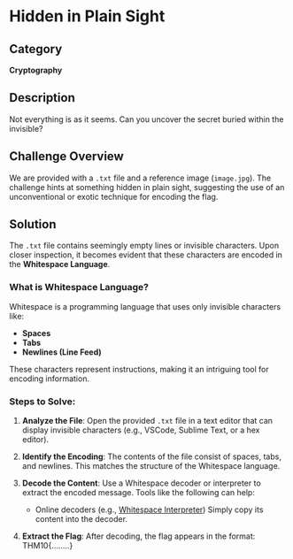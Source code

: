# Hidden in Plain Sight

## Category
**Cryptography**

## Description
Not everything is as it seems. Can you uncover the secret buried within the invisible?

## Challenge Overview
We are provided with a `.txt` file and a reference image (`image.jpg`). The challenge hints at something hidden in plain sight, suggesting the use of an unconventional or exotic technique for encoding the flag.

## Solution

The `.txt` file contains seemingly empty lines or invisible characters. Upon closer inspection, it becomes evident that these characters are encoded in the **Whitespace Language**.

### What is Whitespace Language?
Whitespace is a programming language that uses only invisible characters like:
- **Spaces**
- **Tabs**
- **Newlines (Line Feed)**

These characters represent instructions, making it an intriguing tool for encoding information.

### Steps to Solve:

1. **Analyze the File**:
   Open the provided `.txt` file in a text editor that can display invisible characters (e.g., VSCode, Sublime Text, or a hex editor).

2. **Identify the Encoding**:
   The contents of the file consist of spaces, tabs, and newlines. This matches the structure of the Whitespace language.

3. **Decode the Content**:
   Use a Whitespace decoder or interpreter to extract the encoded message. Tools like the following can help:
   - Online decoders (e.g., [Whitespace Interpreter](https://www.dcode.fr/whitespace-language))
   Simply copy its content into the decoder.

4. **Extract the Flag**:
   After decoding, the flag appears in the format: THM10{........}

